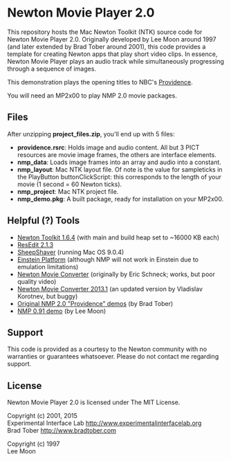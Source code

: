 Newton Movie Player 2.0
=======================

This repository hosts the Mac Newton Toolkit (NTK) source code for Newton Movie Player 2.0. Originally developed by Lee Moon around 1997 (and later extended by Brad Tober around 2001), this code provides a template for creating Newton apps that play short video clips. In essence, Newton Movie Player plays an audio track while simultaneously progressing through a sequence of images.

This demonstration plays the opening titles to NBC's [Providence](http://en.wikipedia.org/wiki/Providence_%28TV_series%29).

You will need an MP2x00 to play NMP 2.0 movie packages.


Files
-----

After unzipping **project_files.zip**, you'll end up with 5 files:

- **providence.rsrc**: Holds image and audio content. All but 3 PICT resources are movie image frames, the others are interface elements.
- **nmp_data**: Loads image frames into an array and audio into a constant.
- **nmp_layout**: Mac NTK layout file. Of note is the value for sampleticks in the PlayButton buttonClickScript: this corresponds to the length of your movie (1 second = 60 Newton ticks).
- **nmp_project**: Mac NTK project file.
- **nmp_demo.pkg**: A built package, ready for installation on your MP2x00.


Helpful (?) Tools
-----------------

- [Newton Toolkit 1.6.4](http://www.unna.org/view.php?/apple/development/NTK/macntk) (with main and build heap set to ~16000 KB each)
- [ResEdit 2.1.3](http://mac.org/utilities/resedit/)
- [SheepShaver](http://www.emaculation.com/doku.php/sheepshaver) (running Mac OS 9.0.4)
- [Einstein Platform](https://code.google.com/p/einstein/) (although NMP will not work in Einstein due to emulation limitations)
- [Newton Movie Converter](http://www.unna.org/unna/macos/NewtonMovieConverterRC3a.sit) (originally by Eric Schneck; works, but poor quality video)
- [Newton Movie Converter 2013.1](http://www.unna.org/unnasearch/entry.php?pkey=12969) (an updated version by Vladislav Korotnev, but buggy)
- [Original NMP 2.0 "Providence" demos](http://www.unna.org/view.php?/movies/Providence) (by Brad Tober)
- [NMP 0.91 demo](http://www.unna.org/view.php?/utilites/graphics-movies/NewtonMoviePlayer0.91Demo) (by Lee Moon)


Support
-------

This code is provided as a courtesy to the Newton community with no warranties or guarantees whatsoever. Please do not contact me regarding support.


License
-------

Newton Movie Player 2.0 is licensed under The MIT License.

Copyright (c) 2001, 2015  
Experimental Interface Lab <http://www.experimentalinterfacelab.org>  
Brad Tober <http://www.bradtober.com>

Copyright (c) 1997  
Lee Moon